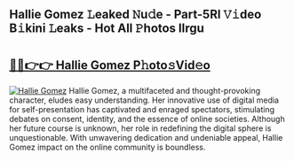 ## Hallie Gomez 𝙻eaked 𝙽u𝚍e - Part-5Rl 𝚅𝚒deo B𝚒kini 𝙻eaks - Hot All 𝙿hotos lIrgu

# <h2><a href="http://ld3304.urlbe.top/?page=Hallie+Gomez">🔗🔗👉👉 Hallie Gomez P𝚑oto𝚜Vid𝚎o</a></h2>

[![Hallie Gomez](https://i.imgur.com/eBuTRDB.gif)](http://ld3304.urlbe.top/?page=Hallie+Gomez)
Hallie Gomez, a multifaceted and thought-provoking character, eludes easy understanding. Her innovative use of digital media for self-presentation has captivated and enraged spectators, stimulating debates on consent, identity, and the essence of online societies. Although her future course is unknown, her role in redefining the digital sphere is unquestionable. With unwavering dedication and undeniable appeal, Hallie Gomez impact on the online community is boundless.
